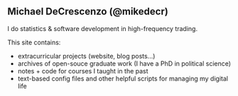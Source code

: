 ## Michael DeCrescenzo (@mikedecr)

I do statistics & software development in high-frequency trading.

This site contains:

- extracurricular projects (website, blog posts...)
- archives of open-souce graduate work (I have a PhD in political science)
- notes + code for courses I taught in the past
- text-based config files and other helpful scripts for managing my digital life
